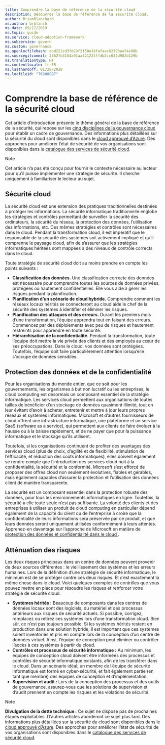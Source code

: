 ```yaml
---
title: Comprendre la base de référence de la sécurité cloud
description: Découvrez la base de référence de la sécurité cloud.
author: BrianBlanchard
ms.author: brblanch
ms.date: 09/17/2019
ms.topic: guide
ms.service: cloud-adoption-framework
ms.subservice: govern
ms.custom: governance
ms.openlocfilehash: abd222cd3fd29f2150a18fafaae82393aa54e98b
ms.sourcegitcommit: 2362fb3154a91aa421224ffdb2cc632d982b129b
ms.translationtype: HT
ms.contentlocale: fr-FR
ms.lasthandoff: 01/28/2020
ms.locfileid: "76808887"
---
```

# <a name="understand-the-cloud-security-baseline"></a>Comprendre la base de référence de la sécurité cloud

Cet article d’introduction présente le thème général de la base de référence de la sécurité, qui repose sur les [cinq disciplines de la gouvernance cloud](../governance-disciplines.md) pour établir un cadre de gouvernance. Des informations plus détaillées sur la sécurité du cloud sont disponibles dans le [cloud approuvé d’Azure](https://azure.microsoft.com/overview/trusted-cloud). Des approches pour améliorer l’état de sécurité de vos organisations sont disponibles dans le [catalogue des services de sécurité cloud](https://www.microsoft.com/security/information-protection).

> [!NOTE]
> Cet article n’a pas été conçu pour fournir le contexte nécessaire au lecteur pour qu’il puisse implémenter une stratégie de sécurité. Il cherche uniquement à familiariser le lecteur au sujet.

## <a name="cloud-security"></a>Sécurité cloud

La sécurité cloud est une extension des pratiques traditionnelles destinées à protéger les informations. La sécurité informatique traditionnelle englobe les stratégies et contrôles permettant de surveiller la sécurité des ordinateurs, la sécurité du réseau, la protection des données, l’utilisation des informations, etc. Ces mêmes stratégies et contrôles sont nécessaires dans le cloud. Pendant la transformation cloud, il est impératif que le responsable de la sécurité des systèmes soit activement impliqué et qu’il comprenne le paysage cloud, afin de s’assurer que les stratégies informatiques héritées sont mappées à des niveaux de contrôle corrects dans le cloud.

Toute stratégie de sécurité cloud doit au moins prendre en compte les points suivants :

- **Classification des données.** Une classification correcte des données est nécessaire pour comprendre toutes les sources de données privées, protégées ou hautement confidentielles. Elle vous aide à gérer les risques pendant la planification.
- **Planification d’un scénario de cloud hybride.** Comprendre comment les réseaux locaux hérités se connecteront au cloud aide le chef de la sécurité des systèmes à identifier et éliminer les risques.
- **Planification des attaques et des erreurs.** Durant les premiers mois d’une transformation, l’équipe apprendra tout en faisant des erreurs. Commencez par des déploiements avec peu de risques et hautement restreints pour apprendre en toute sécurité.
- **Hiérarchisation de la confidentialité.** Pendant la transformation, toute l’équipe doit mettre la vie privée des clients et des employés au cœur de ses préoccupations. Dans le cloud, vos données sont protégées. Toutefois, l’équipe doit faire particulièrement attention lorsqu’elle s’occupe de données sensibles.

## <a name="protecting-data-and-privacy"></a>Protection des données et de la confidentialité

Pour les organisations du monde entier, que ce soit pour les gouvernements, les organismes à but non lucratif ou les entreprises, le cloud computing est désormais un composant essentiel de la stratégie informatique. Les services cloud permettent aux organisations de toutes tailles de bénéficier d’un stockage de données quasiment illimité, tout en leur évitant d’avoir à acheter, entretenir et mettre à jour leurs propres réseaux et systèmes informatiques. Microsoft et d’autres fournisseurs de cloud offrent une infrastructure informatique, une plateforme et un service SaaS (software as a service), qui permettent aux clients de faire évoluer à la hausse ou à la baisse rapidement, et de ne payer que pour la puissance informatique et le stockage qu’ils utilisent.

Toutefois, si les organisations continuent de profiter des avantages des services cloud (plus de choix, d’agilité et de flexibilité, stimulation de l’efficacité, et réduction des coûts informatiques), elles doivent également se rendre compte que l’introduction des services cloud nuit à la confidentialité, la sécurité et la conformité. Microsoft s’est efforcé de proposer des offres cloud non seulement évolutives, fiables et gérables, mais également capables d’assurer la protection et l’utilisation des données client de manière transparente.

La sécurité est un composant essentiel dans la protection robuste des données, pour tous les environnements informatiques en ligne. Toutefois, la sécurité à elle toute seule n’est pas suffisante. La volonté des clients et des entreprises à utiliser un produit de cloud computing en particulier dépend également de la capacité du client ou de l’entreprise à croire que la confidentialité de leurs informations sera préservée par ce produit, et que leurs données seront uniquement utilisées conformément à leurs attentes. Apprenez-en davantage sur l’approche de Microsoft en matière de [protection des données et confidentialité dans le cloud ](https://go.microsoft.com/fwlink/?LinkId=808242&clcid=0x409).

## <a name="risk-mitigation"></a>Atténuation des risques

Les deux risques principaux dans un centre de données peuvent provenir de deux sources différentes : le vieillissement des systèmes et les erreurs humaines. Lors de la définition d’une stratégie de sécurité informatique, le minimum est de se protéger contre ces deux risques. Et c’est exactement la même chose dans le cloud. Voici quelques exemples de contrôles que vous pouvez mettre en place pour résoudre les risques et renforcer votre stratégie de sécurité cloud.

- **Systèmes hérités :** Beaucoup de composants dans les centres de données locaux sont des logiciels, du matériel et des processus antérieurs aux risques de sécurité actuels. Si possible, corrigez, remplacez ou retirez ces systèmes lors d’une transformation cloud. Bien sûr, ce n’est pas toujours possible. Si les systèmes hérités restent en production dans une solution hybride, il est important que ces systèmes soient inventoriés et pris en compte lors de la conception d’un centre de données virtuel. Ainsi, l’équipe de conception peut éliminer ou contrôler l’accès à ces systèmes à partir du cloud.
- **Contrôles et processus de sécurité informatique :** Au minimum, les équipes de conception cloud doivent être informées des processus et contrôles de sécurité informatique existants, afin de les transférer dans le cloud. Dans un scénario idéal, un membre de l’équipe de sécurité informatique est formé en cyber-sécurité, et fait également partie (en tant que membre) des équipes de conception et d’implémentation.
- **Supervision et audit :** Lors de la conception des processus et des outils de gouvernance, assurez-vous que les solutions de supervision et d’audit prennent en compte les risques et les violations de sécurité.

> [!NOTE]
> **Divulgation de la dette technique :** Ce sujet ne dispose pas de prochaines étapes exploitables. D’autres articles aborderont ce sujet plus tard. Des informations plus détaillées sur la sécurité du cloud sont disponibles dans le [cloud approuvé d’Azure](https://azure.microsoft.com/overview/trusted-cloud). Des approches pour améliorer l’état de sécurité de vos organisations sont disponibles dans le [catalogue des services de sécurité cloud](https://www.microsoft.com/security/information-protection).
